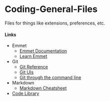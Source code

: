 # Coding-General-Files
Files for things like extensions, preferences, etc.
#### Links
* Emmet
  * [Emmet Documentation](http://docs.emmet.io/)
  * [Learn Emmet](https://www.sitepoint.com/faster-workflow-mastering-emmet-part-1/)
* Git  
  * [Git Reference](http://rogerdudler.github.io/git-guide/)
  * [Git UIs](https://git-scm.com/download/gui/linux)
  * [Git through the command line](https://try.github.io/)
* Markdown
  * [Markdown Cheatsheet](https://github.com/adam-p/markdown-here/wiki/Markdown-Cheatsheet)
* [Code Library](https://docs.google.com/spreadsheets/d/1SnRFG3rUVQIGk2IgywHKXXbvDVXeu2C0dnx10JOuduY/edit?usp=sharing)
